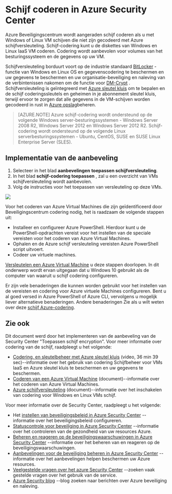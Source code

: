 <properties
   pageTitle="Schijf coderen in Beveiligingscentrum Azure | Microsoft Azure"
   description="Dit document wordt beschreven hoe u de aanbeveling Azure Beveiligingscentrum **toepassen schijf codering**te implementeren."
   services="security-center"
   documentationCenter="na"
   authors="TerryLanfear"
   manager="MBaldwin"
   editor=""/>

<tags
   ms.service="security-center"
   ms.devlang="na"
   ms.topic="article"
   ms.tgt_pltfrm="na"
   ms.workload="na"
   ms.date="07/29/2016"
   ms.author="terrylan"/>

# <a name="apply-disk-encryption-in-azure-security-center"></a>Schijf coderen in Azure Security Center

Azure Beveiligingscentrum wordt aangeraden schijf coderen als u met Windows of Linux VM schijven die niet zijn gecodeerd met Azure schijfversleuteling. Schijf-codering kunt u de diskettes van Windows en Linux IaaS VM coderen.  Codering wordt aanbevolen voor volumes van het besturingssysteem en de gegevens op uw VM.


Schijfversleuteling borduurt voort op de industrie standaard [BitLocker](https://technet.microsoft.com/library/cc732774.aspx) -functie van Windows en Linux OS en gegevenscodering te beschermen en uw gegevens te beschermen en uw organisatie-beveiliging en naleving van de verbintenissen nakomen om de functie voor [DM-Crypt](https://en.wikipedia.org/wiki/Dm-crypt) . Schijfversleuteling is geïntegreerd met [Azure sleutel kluis](https://azure.microsoft.com/documentation/services/key-vault/) om te bepalen en de schijf coderingssleutels en geheimen in je abonnement sleutel kluis, terwijl ervoor te zorgen dat alle gegevens in de VM-schijven worden gecodeerd in rust in [Azure opslag](https://azure.microsoft.com/documentation/services/storage/)beheren.

> [AZURE.NOTE] Azure schijf-codering wordt ondersteund op de volgende Windows server-besturingssystemen - Windows Server 2008 R2, Windows Server 2012 en Windows Server 2012 R2. Schijf-codering wordt ondersteund op de volgende Linux serverbesturingssystemen - Ubuntu, CentOS, SUSE en SUSE Linux Enterprise Server (SLES).

## <a name="implement-the-recommendation"></a>Implementatie van de aanbeveling

1. Selecteer in het blad **aanbevelingen** **toepassen schijfversleuteling**.
2. In het blad **schijf-codering toepassen** , zal u een overzicht van VMs schijfversleuteling wordt aanbevolen.
3. Volg de instructies voor het toepassen van versleuteling op deze VMs.

![][1]

Voor het coderen van Azure Virtual Machines die zijn geïdentificeerd door Beveiligingscentrum codering nodig, het is raadzaam de volgende stappen uit:

- Installeer en configureer Azure PowerShell. Hierdoor kunt u de PowerShell-opdrachten vereist voor het instellen van de speciale vereisten voor het coderen van Azure Virtual Machines.
- Ophalen en de Azure schijf versleuteling vereisten Azure PowerShell script uitvoert.
- Codeer uw virtuele machines.

[Versleutelen een Azure Virtual Machine](security-center-disk-encryption.md) u deze stappen doorlopen.  In dit onderwerp wordt ervan uitgegaan dat u Windows 10 gebruikt als de computer van waaruit u schijf codering configureren.

Er zijn vele benaderingen die kunnen worden gebruikt voor het instellen van de vereisten en codering voor Azure virtuele Machines configureren. Bent u al goed versed in Azure PowerShell of Azure CLI, vervolgens u mogelijk liever alternatieve benaderingen. Andere benaderingen Zie als u wilt weten over deze [schijf Azure-codering](../security/azure-security-disk-encryption.md).



## <a name="see-also"></a>Zie ook

Dit document werd door het implementeren van de aanbeveling van de Security Center "Toepassen schijf encryption". Voor meer informatie over codering van de schijf, raadpleegt u het volgende:

- [Codering, en sleutelbeheer met Azure sleutel kluis](https://azure.microsoft.com/documentation/videos/azurecon-2015-encryption-and-key-management-with-azure-key-vault/) (video, 36 min 39 sec)--informatie over het gebruik van codering Schijfbeheer voor VMs IaaS en Azure sleutel kluis te beschermen en uw gegevens te beschermen.
- [Coderen van een Azure Virtual Machine](security-center-disk-encryption.md) (document)--informatie over het coderen van Azure Virtual Machines.
- [Azure schijfversleuteling](../security/azure-security-disk-encryption.md) (document)--informatie over het inschakelen van codering voor Windows en Linux VMs schijf.

Voor meer informatie over de Security Center, raadpleegt u het volgende:

- Het [instellen van beveiligingsbeleid in Azure Security Center](security-center-policies.md) --informatie over het beveiligingsbeleid configureren.
- [Statuscontrole voor beveiliging in Azure Security Center](security-center-monitoring.md) --informatie over het controleren van de gezondheid van uw resources Azure.
- [Beheren en reageren op de beveiligingswaarschuwingen in Azure Security Center](security-center-managing-and-responding-alerts.md) --informatie over het beheren van en reageren op de beveiligingswaarschuwingen.
- [Aanbevelingen voor de beveiliging beheren in Azure Security Center](security-center-recommendations.md) --informatie over het aanbevelingen helpen beschermen uw Azure resources.
- [Veelgestelde vragen over het azure Security Center](security-center-faq.md) --zoeken vaak gestelde vragen over het gebruik van de service.
- [Azure Security blog](http://blogs.msdn.com/b/azuresecurity/) --blog zoeken naar berichten over Azure beveiliging en naleving.



<!--Image references-->
[1]: ./media/security-center-apply-disk-encryption/apply-disk-encryption.png
